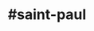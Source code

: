 ---
title: "#saint-paul"
hashtag: "saint-paul"
tags:
  - Cities I have visited
  - Cities I have worked in
  - City
  - Ramsey County
  - Minnesota
  - Mississippi River
related:
  - _hashtags/minneapolis.md
---